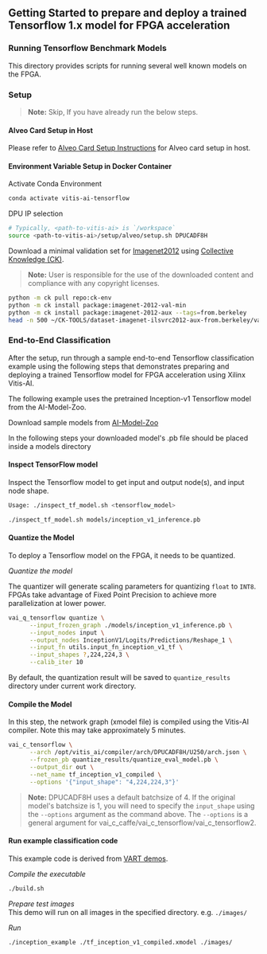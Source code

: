 ## Getting Started to prepare and deploy a trained Tensorflow 1.x model for FPGA acceleration

### Running Tensorflow Benchmark Models
This directory provides scripts for running several well known models on the FPGA.

### Setup
> **Note:** Skip, If you have already run the below steps.

#### Alveo Card Setup in Host
  Please refer to [Alveo Card Setup Instructions](/setup/alveo#alveo-card-setup-in-host) for Alveo card setup in host.

#### Environment Variable Setup in Docker Container
  Activate Conda Environment
  ```sh
  conda activate vitis-ai-tensorflow
  ```

  DPU IP selection

  ```sh
  # Typically, <path-to-vitis-ai> is `/workspace`
  source <path-to-vitis-ai>/setup/alveo/setup.sh DPUCADF8H
  ```

   Download a minimal validation set for [Imagenet2012](http://www.image-net.org/challenges/LSVRC/2012) using [Collective Knowledge (CK)](https://github.com/ctuning).
   > **Note:** User is responsible for the use of the downloaded content and compliance with any copyright licenses.

   ```sh
   python -m ck pull repo:ck-env
   python -m ck install package:imagenet-2012-val-min
   python -m ck install package:imagenet-2012-aux --tags=from.berkeley
   head -n 500 ~/CK-TOOLS/dataset-imagenet-ilsvrc2012-aux-from.berkeley/val.txt > ~/CK-TOOLS/dataset-imagenet-ilsvrc2012-val-min/val.txt
   ```


### End-to-End Classification

  After the setup, run through a sample end-to-end Tensorflow classification example using the following steps that demonstrates preparing and deploying a trained Tensorflow model for FPGA acceleration using Xilinx Vitis-AI.

  The following example uses the pretrained Inception-v1 Tensorflow model from the AI-Model-Zoo.

   Download sample models from [AI-Model-Zoo](../../../models/AI-Model-Zoo)

   In the following steps your downloaded model's .pb file should be placed inside a models directory

#### Inspect TensorFlow model

   Inspect the Tensorflow model to get input and output node(s), and input node shape.
   ```sh
   Usage: ./inspect_tf_model.sh <tensorflow_model>
   ```

   ```sh
   ./inspect_tf_model.sh models/inception_v1_inference.pb
   ```

#### Quantize the Model

  To deploy a Tensorflow model on the FPGA, it needs to be quantized.

  *Quantize the model*

  The quantizer will generate scaling parameters for quantizing `float` to `INT8`. FPGAs take advantage of Fixed Point Precision to achieve more parallelization at lower power.

  ```sh
  vai_q_tensorflow quantize \
        --input_frozen_graph ./models/inception_v1_inference.pb \
        --input_nodes input \
        --output_nodes InceptionV1/Logits/Predictions/Reshape_1 \
        --input_fn utils.input_fn_inception_v1_tf \
        --input_shapes ?,224,224,3 \
        --calib_iter 10
  ```
  By default, the quantization result will be saved to `quantize_results` directory under current work directory.

#### Compile the Model

  In this step, the network graph (xmodel file) is compiled using the Vitis-AI compiler.  Note this may take approximately 5 minutes.

  ```sh
  vai_c_tensorflow \
        --arch /opt/vitis_ai/compiler/arch/DPUCADF8H/U250/arch.json \
        --frozen_pb quantize_results/quantize_eval_model.pb \
        --output_dir out \
        --net_name tf_inception_v1_compiled \
        --options '{"input_shape": "4,224,224,3"}'
  ```
  > **Note:** DPUCADF8H uses a default batchsize of 4. If the original model's batchsize is 1, you will need to specify the `input_shape` using the `--options` argument as the command above. The `--options` is a general argument for vai\_c\_caffe/vai\_c\_tensorflow/vai\_c\_tensorflow2.

#### Run example classification code

  This example code is derived from [VART demos](../../../demo/VART).

  *Compile the executable*
  ```sh
  ./build.sh
  ```
  
  *Prepare test images*  
  This demo will run on all images in the specified directory. e.g. `./images/`

  *Run*
  ```sh
  ./inception_example ./tf_inception_v1_compiled.xmodel ./images/
  ```
